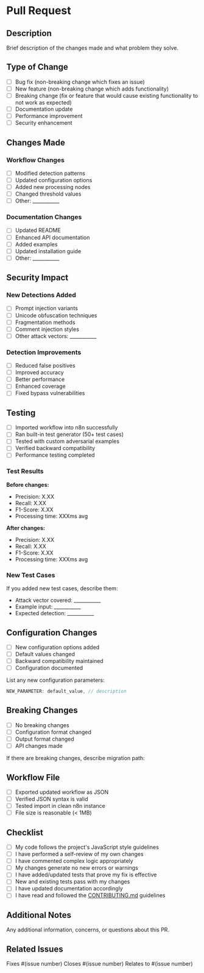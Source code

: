 # Pull Request

## Description
Brief description of the changes made and what problem they solve.

## Type of Change
- [ ] Bug fix (non-breaking change which fixes an issue)
- [ ] New feature (non-breaking change which adds functionality)
- [ ] Breaking change (fix or feature that would cause existing functionality to not work as expected)
- [ ] Documentation update
- [ ] Performance improvement
- [ ] Security enhancement

## Changes Made
### Workflow Changes
- [ ] Modified detection patterns
- [ ] Updated configuration options
- [ ] Added new processing nodes
- [ ] Changed threshold values
- [ ] Other: ___________

### Documentation Changes
- [ ] Updated README
- [ ] Enhanced API documentation
- [ ] Added examples
- [ ] Updated installation guide
- [ ] Other: ___________

## Security Impact
### New Detections Added
- [ ] Prompt injection variants
- [ ] Unicode obfuscation techniques
- [ ] Fragmentation methods
- [ ] Comment injection styles
- [ ] Other attack vectors: ___________

### Detection Improvements
- [ ] Reduced false positives
- [ ] Improved accuracy
- [ ] Better performance
- [ ] Enhanced coverage
- [ ] Fixed bypass vulnerabilities

## Testing
- [ ] Imported workflow into n8n successfully
- [ ] Ran built-in test generator (50+ test cases)
- [ ] Tested with custom adversarial examples
- [ ] Verified backward compatibility
- [ ] Performance testing completed

### Test Results
**Before changes:**
- Precision: X.XX
- Recall: X.XX
- F1-Score: X.XX
- Processing time: XXXms avg

**After changes:**
- Precision: X.XX
- Recall: X.XX
- F1-Score: X.XX
- Processing time: XXXms avg

### New Test Cases
If you added new test cases, describe them:
- Attack vector covered: ___________
- Example input: ___________
- Expected detection: ___________

## Configuration Changes
- [ ] New configuration options added
- [ ] Default values changed
- [ ] Backward compatibility maintained
- [ ] Configuration documented

List any new configuration parameters:
```javascript
NEW_PARAMETER: default_value, // description
```

## Breaking Changes
- [ ] No breaking changes
- [ ] Configuration format changed
- [ ] Output format changed
- [ ] API changes made

If there are breaking changes, describe migration path:

## Workflow File
- [ ] Exported updated workflow as JSON
- [ ] Verified JSON syntax is valid
- [ ] Tested import in clean n8n instance
- [ ] File size is reasonable (< 1MB)

## Checklist
- [ ] My code follows the project's JavaScript style guidelines
- [ ] I have performed a self-review of my own changes
- [ ] I have commented complex logic appropriately
- [ ] My changes generate no new errors or warnings
- [ ] I have added/updated tests that prove my fix is effective
- [ ] New and existing tests pass with my changes
- [ ] I have updated documentation accordingly
- [ ] I have read and followed the [CONTRIBUTING.md](CONTRIBUTING.md) guidelines

## Additional Notes
Any additional information, concerns, or questions about this PR.

## Related Issues
Fixes #(issue number)
Closes #(issue number)
Relates to #(issue number)